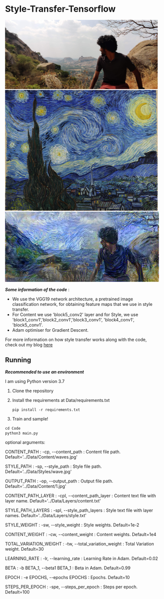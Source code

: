 # Style-Transfer-Tensorflow


<img src="Data/Content/me.jpg" alt="Example1" width =500>
<img src="Data/Styles/starry_night.jpg" alt="Example1" width =500>
<img src="Data/Output/me-stylised.jpg" alt="Example1">


***Some information of the code*** :

* We use the VGG19 network architecture, a pretrained image classification network, for obtaining feature maps that we use in style transfer.
* For Content we use 'block5_conv2' layer and for Style, we use 'block1_conv1','block2_conv1','block3_conv1', 'block4_conv1', 'block5_conv1'.
* Adam optimiser for Gradient Descent.

For more information on how style transfer works along with the code, check out my blog [here]()



## Running

***Recommended to use an environment***

I am using Python version 3.7



1. Clone the repository

2. Install the requirements at Data/requirements.txt

    ```
    pip install -r requirements.txt
    ```


3. Train and sample!

```
cd Code
python3 main.py
```

optional arguments:


  CONTENT_PATH : -cp, --content_path : Content file path. Default='../Data/Content/waves.jpg'

  STYLE_PATH : -sp, --style_path : Style file path. Default='../Data/Styles/wave.jpg'

  OUTPUT_PATH : -op, --output_path : Output file path. Default='../Data/Content/1.jpg'

  CONTENT_PATH_LAYER : -cpl, --content_path_layer : Content text file with layer name. Default='../Data/Layers/content.txt'

  STYLE_PATH_LAYERS : -spl, --style_path_layers : Style text file with layer names. Default='../Data/Layers/style.txt'

  STYLE_WEIGHT : -sw, --style_weight : Style weights. Default=1e-2

  CONTENT_WEIGHT : -cw, --content_weight : Content weights. Default=1e4

  TOTAL_VARIATION_WEIGHT : -tw, --total_variation_weight : Total Variation weight. Default=30

  LEARNING_RATE : -lr, --learning_rate : Learning Rate in Adam. Default=0.02

  BETA : -b BETA_1, --beta1 BETA_1 : Beta in Adam. Default=0.99

  EPOCH : -e EPOCHS, --epochs EPOCHS : Epochs. Default=10

  STEPS_PER_EPOCH : -spe, --steps_per_epoch : Steps per epoch. Default=100
  
